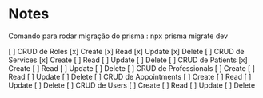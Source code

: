 # Notes

Comando para rodar migração do prisma : npx prisma migrate dev

[ ] CRUD de Roles [x] Create [x] Read [x] Update [x] Delete
[ ] CRUD de Services [x] Create [ ] Read [ ] Update [ ] Delete
[ ] CRUD de Patients [x] Create [ ] Read [ ] Update [ ] Delete
[ ] CRUD de Professionals [ ] Create [ ] Read [ ] Update [ ] Delete
[ ] CRUD de Appointments [ ] Create [ ] Read [ ] Update [ ] Delete
[ ] CRUD de Users [ ] Create [ ] Read [ ] Update [ ] Delete
